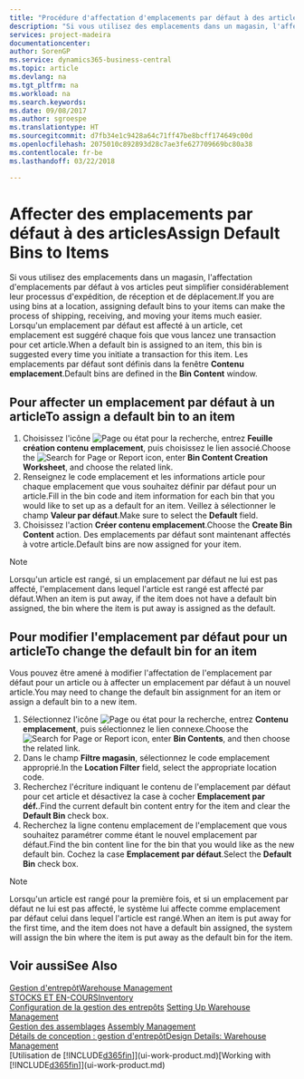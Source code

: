```yaml
---
title: "Procédure d'affectation d'emplacements par défaut à des articles | Microsoft Docs"
description: "Si vous utilisez des emplacements dans un magasin, l'affectation d'emplacements par défaut à vos articles peut simplifier considérablement leur processus d'expédition, de réception et de déplacement. Lorsqu'un emplacement par défaut est affecté à un article, cet emplacement est suggéré chaque fois que vous lancez une transaction pour cet article."
services: project-madeira
documentationcenter: 
author: SorenGP
ms.service: dynamics365-business-central
ms.topic: article
ms.devlang: na
ms.tgt_pltfrm: na
ms.workload: na
ms.search.keywords: 
ms.date: 09/08/2017
ms.author: sgroespe
ms.translationtype: HT
ms.sourcegitcommit: d7fb34e1c9428a64c71ff47be8bcff174649c00d
ms.openlocfilehash: 2075010c892893d28c7ae3fe627709669bc80a38
ms.contentlocale: fr-be
ms.lasthandoff: 03/22/2018

---
```

# <a name="assign-default-bins-to-items"></a><span data-ttu-id="007b9-104">Affecter des emplacements par défaut à des articles</span><span class="sxs-lookup"><span data-stu-id="007b9-104">Assign Default Bins to Items</span></span>
<span data-ttu-id="007b9-105">Si vous utilisez des emplacements dans un magasin, l'affectation d'emplacements par défaut à vos articles peut simplifier considérablement leur processus d'expédition, de réception et de déplacement.</span><span class="sxs-lookup"><span data-stu-id="007b9-105">If you are using bins at a location, assigning default bins to your items can make the process of shipping, receiving, and moving your items much easier.</span></span> <span data-ttu-id="007b9-106">Lorsqu'un emplacement par défaut est affecté à un article, cet emplacement est suggéré chaque fois que vous lancez une transaction pour cet article.</span><span class="sxs-lookup"><span data-stu-id="007b9-106">When a default bin is assigned to an item, this bin is suggested every time you initiate a transaction for this item.</span></span> <span data-ttu-id="007b9-107">Les emplacements par défaut sont définis dans la fenêtre **Contenu emplacement**.</span><span class="sxs-lookup"><span data-stu-id="007b9-107">Default bins are defined in the **Bin Content** window.</span></span>  

## <a name="to-assign-a-default-bin-to-an-item"></a><span data-ttu-id="007b9-108">Pour affecter un emplacement par défaut à un article</span><span class="sxs-lookup"><span data-stu-id="007b9-108">To assign a default bin to an item</span></span>
1.  <span data-ttu-id="007b9-109">Choisissez l'icône ![Page ou état pour la recherche](media/ui-search/search_small.png "Page ou état pour la recherche"), entrez **Feuille création contenu emplacement**, puis choisissez le lien associé.</span><span class="sxs-lookup"><span data-stu-id="007b9-109">Choose the ![Search for Page or Report](media/ui-search/search_small.png "Search for Page or Report icon") icon, enter **Bin Content Creation Worksheet**, and choose the related link.</span></span>  
2.  <span data-ttu-id="007b9-110">Renseignez le code emplacement et les informations article pour chaque emplacement que vous souhaitez définir par défaut pour un article.</span><span class="sxs-lookup"><span data-stu-id="007b9-110">Fill in the bin code and item information for each bin that you would like to set up as a default for an item.</span></span> <span data-ttu-id="007b9-111">Veillez à sélectionner le champ **Valeur par défaut**.</span><span class="sxs-lookup"><span data-stu-id="007b9-111">Make sure to select the **Default** field.</span></span>  
3.  <span data-ttu-id="007b9-112">Choisissez l'action **Créer contenu emplacement**.</span><span class="sxs-lookup"><span data-stu-id="007b9-112">Choose the **Create Bin Content** action.</span></span> <span data-ttu-id="007b9-113">Des emplacements par défaut sont maintenant affectés à votre article.</span><span class="sxs-lookup"><span data-stu-id="007b9-113">Default bins are now assigned for your item.</span></span>  

> [!NOTE]  
>  <span data-ttu-id="007b9-114">Lorsqu'un article est rangé, si un emplacement par défaut ne lui est pas affecté, l'emplacement dans lequel l'article est rangé est affecté par défaut.</span><span class="sxs-lookup"><span data-stu-id="007b9-114">When an item is put away, if the item does not have a default bin assigned, the bin where the item is put away is assigned as the default.</span></span>  

## <a name="to-change-the-default-bin-for-an-item"></a><span data-ttu-id="007b9-115">Pour modifier l'emplacement par défaut pour un article</span><span class="sxs-lookup"><span data-stu-id="007b9-115">To change the default bin for an item</span></span>  
<span data-ttu-id="007b9-116">Vous pouvez être amené à modifier l'affectation de l'emplacement par défaut pour un article ou à affecter un emplacement par défaut à un nouvel article.</span><span class="sxs-lookup"><span data-stu-id="007b9-116">You may need to change the default bin assignment for an item or assign a default bin to a new item.</span></span>    
1.  <span data-ttu-id="007b9-117">Sélectionnez l'icône ![Page ou état pour la recherche](media/ui-search/search_small.png "Page ou état pour la recherche"), entrez **Contenu emplacement**, puis sélectionnez le lien connexe.</span><span class="sxs-lookup"><span data-stu-id="007b9-117">Choose the ![Search for Page or Report](media/ui-search/search_small.png "Search for Page or Report icon") icon, enter **Bin Contents**, and then choose the related link.</span></span>  
2.  <span data-ttu-id="007b9-118">Dans le champ **Filtre magasin**, sélectionnez le code emplacement approprié.</span><span class="sxs-lookup"><span data-stu-id="007b9-118">In the **Location Filter** field, select the appropriate location code.</span></span>  
3.  <span data-ttu-id="007b9-119">Recherchez l'écriture indiquant le contenu de l'emplacement par défaut pour cet article et désactivez la case à cocher **Emplacement par déf.**.</span><span class="sxs-lookup"><span data-stu-id="007b9-119">Find the current default bin content entry for the item and clear the **Default Bin** check box.</span></span>  
4.  <span data-ttu-id="007b9-120">Recherchez la ligne contenu emplacement de l'emplacement que vous souhaitez paramétrer comme étant le nouvel emplacement par défaut.</span><span class="sxs-lookup"><span data-stu-id="007b9-120">Find the bin content line for the bin that you would like as the new default bin.</span></span> <span data-ttu-id="007b9-121">Cochez la case **Emplacement par défaut**.</span><span class="sxs-lookup"><span data-stu-id="007b9-121">Select the **Default Bin** check box.</span></span>  

> [!NOTE]  
>  <span data-ttu-id="007b9-122">Lorsqu'un article est rangé pour la première fois, et si un emplacement par défaut ne lui est pas affecté, le système lui affecte comme emplacement par défaut celui dans lequel l'article est rangé.</span><span class="sxs-lookup"><span data-stu-id="007b9-122">When an item is put away for the first time, and the item does not have a default bin assigned, the system will assign the bin where the item is put away as the default bin for the item.</span></span>  

## <a name="see-also"></a><span data-ttu-id="007b9-123">Voir aussi</span><span class="sxs-lookup"><span data-stu-id="007b9-123">See Also</span></span>  
[<span data-ttu-id="007b9-124">Gestion d'entrepôt</span><span class="sxs-lookup"><span data-stu-id="007b9-124">Warehouse Management</span></span>](warehouse-manage-warehouse.md)  
[<span data-ttu-id="007b9-125">STOCKS ET EN-COURS</span><span class="sxs-lookup"><span data-stu-id="007b9-125">Inventory</span></span>](inventory-manage-inventory.md)  
<span data-ttu-id="007b9-126">[Configuration de la gestion des entrepôts](warehouse-setup-warehouse.md)   </span><span class="sxs-lookup"><span data-stu-id="007b9-126">[Setting Up Warehouse Management](warehouse-setup-warehouse.md)   </span></span>  
<span data-ttu-id="007b9-127">[Gestion des assemblages](assembly-assemble-items.md)  </span><span class="sxs-lookup"><span data-stu-id="007b9-127">[Assembly Management](assembly-assemble-items.md)  </span></span>  
[<span data-ttu-id="007b9-128">Détails de conception : gestion d'entrepôt</span><span class="sxs-lookup"><span data-stu-id="007b9-128">Design Details: Warehouse Management</span></span>](design-details-warehouse-management.md)  
<span data-ttu-id="007b9-129">[Utilisation de [!INCLUDE[d365fin](includes/d365fin_md.md)]](ui-work-product.md)</span><span class="sxs-lookup"><span data-stu-id="007b9-129">[Working with [!INCLUDE[d365fin](includes/d365fin_md.md)]](ui-work-product.md)</span></span>

